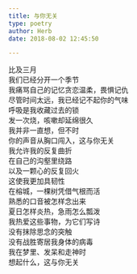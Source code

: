 ```yaml
---  
title: 与你无关  
type: poetry  
author: Herb  
date: 2018-08-02 12:45:50  

---  
```

比及三月  
我们已经分开一个季节  
我痛骂自己的记忆贪恋温柔，畏惧记仇  
尽管时间太远，我已经记不起你的气味    
呼吸是我收藏过去的锁  
发一次烧，咳嗽却延绵很久  
我并非一直想，但不时  
你的声音从胸口闯入，这与你无关    
我允许我的反复曲折  
在自己的沟壑里绕路  
以及一颗心的反复回火  
这使我更加具韧性    
在榕城，一棵树凭借气根而活  
熟悉的口音被怎样念出来  
夏日怎样炎热，急雨怎么瓢泼  
我热爱这些事物，为它们写诗    
没有抹除思念的突触  
没有战胜寄居我身体的病毒  
我在梦里、发呆和走神时  
想起什么，这与你无关  
